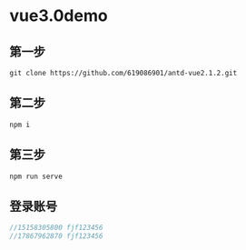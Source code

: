 # vue3.0demo

## 第一步

```
git clone https://github.com/619086901/antd-vue2.1.2.git
```

## 第二步

```
npm i
```

## 第三步

```
npm run serve
```

## 登录账号

```js
//15158305800 fjf123456
//17867962870 fjf123456
```
